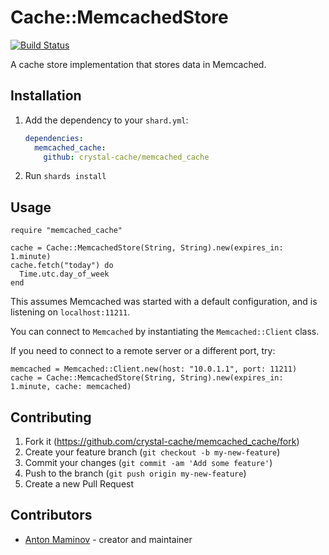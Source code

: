 # Cache::MemcachedStore

[![Build Status](https://travis-ci.org/crystal-cache/memchached_cache.svg?branch=main)](https://travis-ci.org/crystal-cache/memchached_cache)

A cache store implementation that stores data in Memcached.

## Installation

1. Add the dependency to your `shard.yml`:

   ```yaml
   dependencies:
     memcached_cache:
       github: crystal-cache/memcached_cache
   ```

2. Run `shards install`

## Usage

```crystal
require "memcached_cache"
```

```crystal
cache = Cache::MemcachedStore(String, String).new(expires_in: 1.minute)
cache.fetch("today") do
  Time.utc.day_of_week
end
```

This assumes Memcached was started with a default configuration, and is listening on `localhost:11211`.

You can connect to `Memcached` by instantiating the `Memcached::Client` class.

If you need to connect to a remote server or a different port, try:

```crystal
memcached = Memcached::Client.new(host: "10.0.1.1", port: 11211)
cache = Cache::MemcachedStore(String, String).new(expires_in: 1.minute, cache: memcached)
```

## Contributing

1. Fork it (<https://github.com/crystal-cache/memcached_cache/fork>)
2. Create your feature branch (`git checkout -b my-new-feature`)
3. Commit your changes (`git commit -am 'Add some feature'`)
4. Push to the branch (`git push origin my-new-feature`)
5. Create a new Pull Request

## Contributors

- [Anton Maminov](https://github.com/mamantoha) - creator and maintainer
